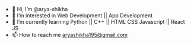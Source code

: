 - 👋 Hi, I’m @arya-shikha
- 👀 I’m interested in Web Development || App Development
- 🌱 I’m currently learning Python || C++ || HTML CSS Javascript || React JS
- 📫 How to reach me aryashikha195@gmail.com


<!---
arya-shikha/arya-shikha is a ✨ special ✨ repository because its `README.md` (this file) appears on your GitHub profile.
You can click the Preview link to take a look at your changes.
--->
